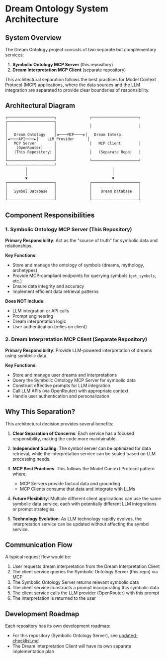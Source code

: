 # Dream Ontology System Architecture

## System Overview

The Dream Ontology project consists of two separate but complementary services:

1. **Symbolic Ontology MCP Server** (this repository)
2. **Dream Interpretation MCP Client** (separate repository)

This architectural separation follows the best practices for Model Context Protocol (MCP) applications, where the data sources and the LLM integration are separated to provide clear boundaries of responsibility.

## Architectural Diagram

```
┌─────────────────────┐               ┌─────────────────────┐               ┌─────────────────────┐
│                     │               │                     │               │                     │
│   Dream Ontology    │◄────MCP────►│   Dream Interp.     │◄────API────►│    LLM Provider      │
│   MCP Server        │               │   MCP Client        │               │    (OpenRouter)     │
│   (This Repository) │               │   (Separate Repo)   │               │                     │
└─────────────────────┘               └─────────────────────┘               └─────────────────────┘
         │                                      │
         │                                      │
         ▼                                      ▼
┌─────────────────────┐               ┌─────────────────────┐
│                     │               │                     │
│   Symbol Database   │               │    Dream Database   │
│                     │               │                     │
└─────────────────────┘               └─────────────────────┘
```

## Component Responsibilities

### 1. Symbolic Ontology MCP Server (This Repository)

**Primary Responsibility**: Act as the "source of truth" for symbolic data and relationships.

**Key Functions**:

- Store and manage the ontology of symbols (dreams, mythology, archetypes)
- Provide MCP-compliant endpoints for querying symbols (`get_symbols`, etc.)
- Ensure data integrity and accuracy
- Implement efficient data retrieval patterns

**Does NOT Include**:

- LLM integration or API calls
- Prompt engineering
- Dream interpretation logic
- User authentication (relies on client)

### 2. Dream Interpretation MCP Client (Separate Repository)

**Primary Responsibility**: Provide LLM-powered interpretation of dreams using symbolic data.

**Key Functions**:

- Store and manage user dreams and interpretations
- Query the Symbolic Ontology MCP Server for symbolic data
- Construct effective prompts for LLM integration
- Call LLM APIs (via OpenRouter) with appropriate context
- Handle user authentication and personalization

## Why This Separation?

This architectural decision provides several benefits:

1. **Clear Separation of Concerns**: Each service has a focused responsibility, making the code more maintainable.

2. **Independent Scaling**: The symbol server can be optimized for data retrieval, while the interpretation service can be scaled based on LLM processing needs.

3. **MCP Best Practices**: This follows the Model Context Protocol pattern where:

   - MCP Servers provide factual data and grounding
   - MCP Clients consume that data and integrate with LLMs

4. **Future Flexibility**: Multiple different client applications can use the same symbolic data service, each with potentially different LLM integrations or prompt strategies.

5. **Technology Evolution**: As LLM technology rapidly evolves, the interpretation service can be updated without affecting the symbol service.

## Communication Flow

A typical request flow would be:

1. User requests dream interpretation from the Dream Interpretation Client
2. The client service queries the Symbolic Ontology Server (this repo) via MCP
3. The Symbolic Ontology Server returns relevant symbolic data
4. The client service constructs a prompt incorporating this symbolic data
5. The client service calls the LLM provider (OpenRouter) with this prompt
6. The interpretation is returned to the user

## Development Roadmap

Each repository has its own development roadmap:

- For this repository (Symbolic Ontology Server), see [updated-checklist.md](../updated-checklist.md)
- The Dream Interpretation Client will have its own separate implementation plan
